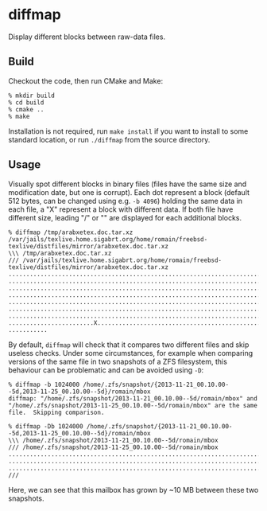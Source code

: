 # diffmap

Display different blocks between raw-data files.

## Build

Checkout the code, then run CMake and Make:

	% mkdir build
	% cd build
	% cmake ..
	% make

Installation is not required, run `make install` if you want to install to some
standard location, or run `./diffmap` from the source directory.

## Usage

Visually spot different blocks in binary files (files have the same size and
modification date, but one is corrupt).  Each dot represent a block (default
512 bytes, can be changed using e.g. `-b 4096`) holding the same data in each
file, a "X" represent a block with different data.  If both file have different
size, leading "/" or "\" are displayed for each additional blocks.

	% diffmap /tmp/arabxetex.doc.tar.xz /var/jails/texlive.home.sigabrt.org/home/romain/freebsd-texlive/distfiles/mirror/arabxetex.doc.tar.xz
	\\\ /tmp/arabxetex.doc.tar.xz
	/// /var/jails/texlive.home.sigabrt.org/home/romain/freebsd-texlive/distfiles/mirror/arabxetex.doc.tar.xz
	................................................................................
	................................................................................
	................................................................................
	................................................................................
	................................................................................
	................................................................................
	................................................................................
	........................X.......................................................
	...........

By default, `diffmap` will check that it compares two different files and skip
useless checks.  Under some circumstances, for example when comparing versions
of the same file in two snapshots of a ZFS filesystem, this behaviour can be
problematic and can be avoided using `-D`:

	% diffmap -b 1024000 /home/.zfs/snapshot/{2013-11-21_00.10.00--5d,2013-11-25_00.10.00--5d}/romain/mbox                                              
	diffmap: "/home/.zfs/snapshot/2013-11-21_00.10.00--5d/romain/mbox" and "/home/.zfs/snapshot/2013-11-25_00.10.00--5d/romain/mbox" are the same file.  Skipping comparison.

	% diffmap -Db 1024000 /home/.zfs/snapshot/{2013-11-21_00.10.00--5d,2013-11-25_00.10.00--5d}/romain/mbox
	\\\ /home/.zfs/snapshot/2013-11-21_00.10.00--5d/romain/mbox
	/// /home/.zfs/snapshot/2013-11-25_00.10.00--5d/romain/mbox
	................................................................................
	................................................................................
	..........................................................................//////
	///

Here, we can see that this mailbox has grown by ~10 MB between these two snapshots.
